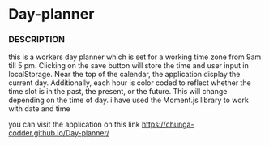 # Day-planner

<h3>DESCRIPTION</h3>
this is a workers day planner which is set for a working time zone from 9am till 5 pm.
Clicking on the save button will store the time and user input in localStorage. Near the top of the calendar,
the application display the current day.
Additionally, each hour is color coded to reflect whether the time slot is in the past, the present, or the future. 
This will change depending on the time of day. i have used the Moment.js library to work with date and time

you can visit the application on this link https://chunga-codder.github.io/Day-planner/
